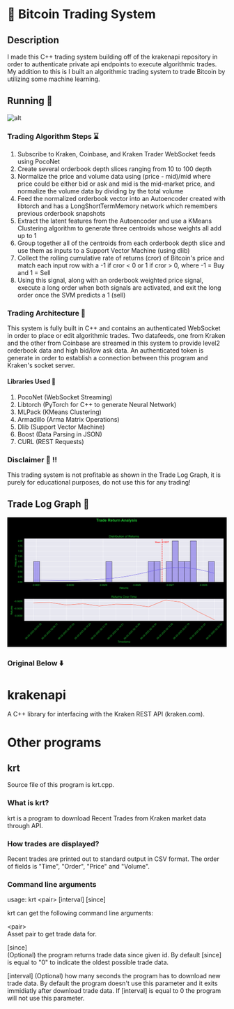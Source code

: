 # :rocket: Bitcoin Trading System

## Description
I made this C++ trading system building off of the krakenapi repository in order to authenticate private api endpoints to execute algorithmic trades. My addition to this is I built an algorithmic trading system to trade Bitcoin by utilizing some machine learning.

## Running :bullettrain_front:
![alt](https://github.com/MoQuant/BitcoinTrader/blob/master/bitcoin_trader/images/trading.gif)

### Trading Algorithm Steps :hourglass:
1. Subscribe to Kraken, Coinbase, and Kraken Trader WebSocket feeds using PocoNet
2. Create several orderbook depth slices ranging from 10 to 100 depth
3. Normalize the price and volume data using (price - mid)/mid where price could be either bid or ask and mid is the mid-market price, and normalize the volume data by dividing by the total volume
4. Feed the normalized orderbook vector into an Autoencoder created with libtorch and has a LongShortTermMemory network which remembers previous orderbook snapshots
5. Extract the latent features from the Autoencoder and use a KMeans Clustering algorithm to generate three centroids whose weights all add up to 1
6. Group together all of the centroids from each orderbook depth slice and use them as inputs to a Support Vector Machine (using dlib)
7. Collect the rolling cumulative rate of returns (cror) of Bitcoin's price and match each input row with a -1 if cror < 0 or 1 if cror > 0, where -1 = Buy and 1 = Sell
8. Using this signal, along with an orderbook weighted price signal, execute a long order when both signals are activated, and exit the long order once the SVM predicts a 1 (sell)

### Trading Architecture :satellite:
This system is fully built in C++ and contains an authenticated WebSocket in order to place or edit algorithmic trades. Two datafeeds, one from Kraken and the other from Coinbase are streamed in this system to provide level2 orderbook data and high bid/low ask data. An authenticated token is generate in order to establish a connection between this program and Kraken's socket server. 

#### Libraries Used :key:
1. PocoNet   (WebSocket Streaming)
2. Libtorch  (PyTorch for C++ to generate Neural Network)
3. MLPack    (KMeans Clustering)
4. Armadillo (Arma Matrix Operations)
5. Dlib      (Support Vector Machine)
6. Boost     (Data Parsing in JSON)
7. CURL      (REST Requests)

### Disclaimer :red_circle: :bangbang:
This trading system is not profitable as shown in the Trade Log Graph, it is purely for educational purposes, do not use this for any trading!

## Trade Log Graph :blue_book:
![alt](https://github.com/MoQuant/BitcoinTrader/blob/master/bitcoin_trader/images/btc.png)

### Original Below :arrow_down:

krakenapi
=========

A C++ library for interfacing with the Kraken REST API (kraken.com).

Other programs
==============

krt
---

Source file of this program is krt.cpp.

### What is krt?

krt is a program to download Recent Trades from Kraken market data through API.  

### How trades are displayed? 
 
Recent trades are printed out to standard output in CSV format. The order of fields is "Time", "Order", "Price" and "Volume".

### Command line arguments

usage: krt \<pair\> \[interval\] \[since\]

krt can get the following command line arguments:

  \<pair\>   
  Asset pair to get trade data for.

  \[since\]  
  (Optional) the program returns trade data since given id. By default [since] is equal 
  to "0" to indicate the oldest possible trade data.

  \[interval\] 
  (Optional) how many seconds the program has to download new trade data. 
  By default the program doesn't use this parameter and it exits immidiatly after 
  download trade data. If [interval] is equal to 0 the program will not 
  use this parameter.
